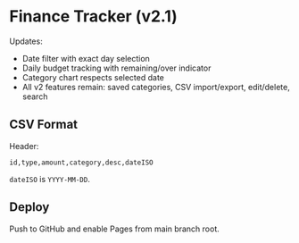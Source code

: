 # Finance Tracker (v2.1)

Updates:
- Date filter with exact day selection
- Daily budget tracking with remaining/over indicator
- Category chart respects selected date
- All v2 features remain: saved categories, CSV import/export, edit/delete, search

## CSV Format
Header:
```
id,type,amount,category,desc,dateISO
```
`dateISO` is `YYYY-MM-DD`.

## Deploy
Push to GitHub and enable Pages from main branch root.
